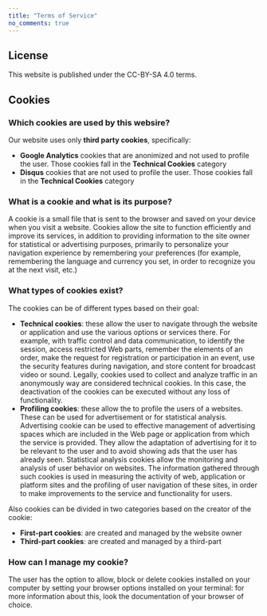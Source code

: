 ```yaml
---
title: "Terms of Service"
no_comments: true
---
```


## License
This website is published under the CC-BY-SA 4.0 terms.

## Cookies

### Which cookies are used by this websire?
Our website uses only **third party cookies**, specifically:

* **Google Analytics** cookies that are anonimized and not used to profile the user. Those cookies fall in the **Technical Cookies** category
* **Disqus** cookies that are not used to profile the user. Those cookies fall in the **Technical Cookies** category

### What is a cookie and what is its purpose?
A cookie is a small file that is sent to the browser and saved on your device when you visit a website.
Cookies allow the site to function efficiently and improve its services, in addition to providing information to the site owner for statistical or advertising purposes, primarily to personalize your navigation experience by remembering your preferences (for example, remembering the language and currency you set, in order to recognize you at the next visit, etc.)

### What types of cookies exist?
The cookies can be of different types based on their goal:

* **Technical cookies**: these allow the user to navigate through the website or application and use the various options or services there. For example, with traffic control and data communication, to identify the session, access restricted Web parts, remember the elements of an order, make the request for registration or participation in an event, use the security features during navigation, and store content for broadcast video or sound. Legally, cookies used to collect and analyze traffic in an anonymously way are considered technical cookies. In this case, the deactivation of the cookies can be executed without any loss of functionality.
* **Profiling cookies**: these allow the to profile the users of a websites. These can be used for advertisement or for statistical analysis. Advertising cookie can be used to effective management of advertising spaces which are included in the Web page or application from which the service is provided. They allow the adaptation of advertising for it to be relevant to the user and to avoid showing ads that the user has already seen. Statistical analysis cookies allow the monitoring and analysis of user behavior on websites. The information gathered through such cookies is used in measuring the activity of web, application or platform sites and the profiling of user navigation of these sites, in order to make improvements to the service and functionality for users.

Also cookies can be divided in two categories based on the creator of the cookie:

* **First-part cookies**: are created and managed by the website owner
* **Third-part cookies**: are created and managed by a third-part

### How can I manage my cookie?
The user has the option to allow, block or delete cookies installed on your computer by setting your browser options installed on your terminal: for more information about this, look the documentation of your browser of choice.

